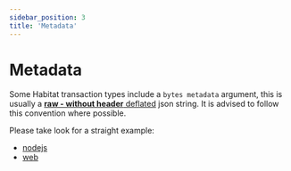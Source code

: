 ```yaml
---
sidebar_position: 3
title: 'Metadata'
---
```


# Metadata

Some Habitat transaction types include a `bytes metadata` argument, this is usually a [**raw - without header** deflated](https://en.wikipedia.org/wiki/Deflate) json string.
It is advised to follow this convention where possible.

Please take look for a straight example:
 - [nodejs](https://github.com/0xHabitat/habitat/blob/ca68c05614a7b74c48bfd5b5d2d7c11f7d21bf16/receipts/utils.js#L123)
 - [web](https://github.com/0xHabitat/habitat/blob/ca68c05614a7b74c48bfd5b5d2d7c11f7d21bf16/web/lib/rollup.js#L316)